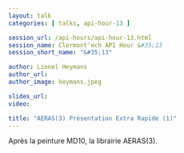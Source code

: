 ```yaml
---
layout: talk
categories: [ talks, api-hour-13 ]

session_url: /api-hours/api-hour-13.html
session_name: Clermont'ech API Hour &#35;13
session_short_name: "&#35;13"

author: Lionel Heymans
author_url:
author_image: heymans.jpeg

slides_url:
video:

title: "AERAS(3) Présentation Extra Rapide (1)"
---
```


Après la peinture MD10, la librairie AERAS(3).
